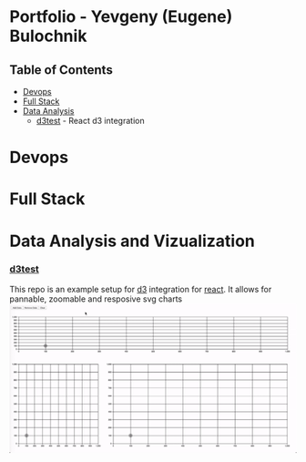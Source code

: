 # Portfolio - Yevgeny (Eugene) Bulochnik

## Table of Contents
* [Devops](#devops)
* [Full Stack](#full-stack)
* [Data Analysis](#data-analysis-and-vizualization)
    - [d3test](#d3test) - React d3 integration

# Devops
# Full Stack
# Data Analysis and Vizualization
### [d3test](https://github.com/yevgenybulochnik/d3test)
This repo is an example setup for [d3](https://d3js.org) integration for [react](https://reactjs.org). It allows for pannable, zoomable and resposive svg charts
<img src="https://github.com/yevgenybulochnik/web-assets/blob/master/d3test/d3test.gif">
